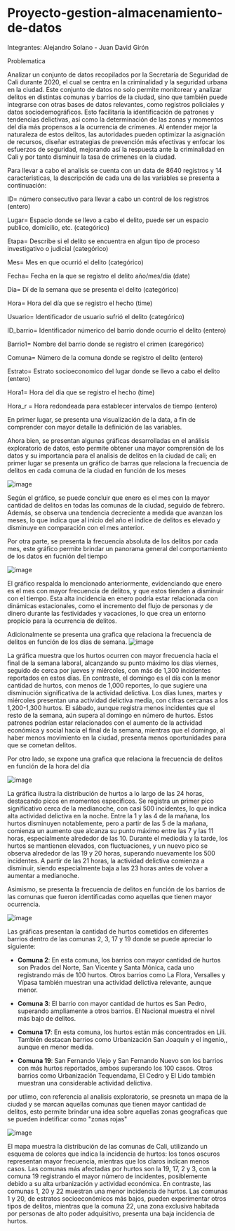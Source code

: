# Proyecto-gestion-almacenamiento-de-datos
Integrantes:
Alejandro Solano - Juan David Girón

Problematica

Analizar un conjunto de datos recopilados por la Secretaría de Seguridad de Cali durante 2020, el cual se centra en la criminalidad y la seguridad urbana en la ciudad. Este conjunto de datos no solo permite monitorear y analizar delitos en distintas comunas y barrios de la ciudad, sino que también puede integrarse con otras bases de datos relevantes, como registros policiales y datos sociodemográficos. Esto facilitaría la identificación de patrones y tendencias delictivas, así como la determinación de las zonas y momentos del día más propensos a la ocurrencia de crímenes. Al entender mejor la naturaleza de estos delitos, las autoridades pueden optimizar la asignación de recursos, diseñar estrategias de prevención más efectivas y enfocar los esfuerzos de seguridad, mejorando así la respuesta ante la criminalidad en Cali y por tanto disminuir la tasa de crimenes en la ciudad.

Para llevar a cabo el analisis se cuenta con un data de 8640 registros y 14 caracteristicas, la descripción de cada una de las variables se presenta a continuación:

ID= número consecutivo para llevar a cabo un control de los registros (entero)

Lugar= Espacio donde se llevo a cabo el delito, puede ser un espacio publico, domicilio, etc. (categórico)

Etapa= Describe si el delito se encuentra en algun tipo de proceso investigativo o judicial (categórico)

Mes= Mes en que ocurrió el delito (categórico)

Fecha= Fecha en la que se registro el delito año/mes/dia (date)

Dia= Dí de la semana que se presenta el delito (categórico)

Hora= Hora del día que se registro el hecho (time)

Usuario= Identificador de usuario sufrió el delito (categórico)

ID_barrio= Identificador númerico del barrio donde ocurrio el delito (entero)

Barrio1= Nombre del barrio donde se registro el crimen (caregórico)

Comuna= Número de la comuna donde se registro el delito (entero)

Estrato= Estrato socioeconomico del lugar donde se llevo a cabo el delito (entero)

Hora1= Hora del dia que se registro el hecho (time)

Hora_r = Hora redondeada para establecer intervalos de tiempo (entero)

En primer lugar, se presenta una visualización de la data, a fin de comprender con mayor detalle la definición de las variables.


Ahora bien, se presentan algunas gráficas desarrolladas en el análisis exploratorio de datos, esto permite obtener una mayor comprensión de los datos y su importancia para el analisis de delitos en la ciudad de cali; en primer lugar se presenta un gráfico de barras que relaciona la frecuencia de delitos en cada comuna de la ciudad en función de los meses

![image](https://github.com/user-attachments/assets/7a06e38f-ccf5-4d33-b958-53b6a5d745db)

Según el gráfico, se puede concluir que enero es el mes con la mayor cantidad de delitos en todas las comunas de la ciudad, seguido de febrero. Además, se observa una tendencia decreciente a medida que avanzan los meses, lo que indica que al inicio del año el índice de delitos es elevado y disminuye en comparación con el mes anterior.

Por otra parte, se presenta la frecuencia absoluta de los delitos por cada mes, este gráfico permite brindar un panorama general del comportamiento de los datos en fucnión del tiempo

![image](https://github.com/user-attachments/assets/3692ec68-a669-47f5-9b2a-d5a2cf22afca)

El gráfico respalda lo mencionado anteriormente, evidenciando que enero es el mes con mayor frecuencia de delitos, y que estos tienden a disminuir con el tiempo. Esta alta incidencia en enero podría estar relacionada con dinámicas estacionales, como el incremento del flujo de personas y de dinero durante las festividades y vacaciones, lo que crea un entorno propicio para la ocurrencia de delitos.

Adicionalmente se presenta una grafica que relaciona la frecuencia de delitos en función de los dias de semana.
![image](https://github.com/user-attachments/assets/61351cb5-c081-4c3e-8a46-da94c7c25323)

La gráfica muestra que los hurtos ocurren con mayor frecuencia hacia el final de la semana laboral, alcanzando su punto máximo los días viernes, seguido de cerca por jueves y miércoles, con más de 1,300 incidentes reportados en estos días. En contraste, el domingo es el día con la menor cantidad de hurtos, con menos de 1,000 reportes, lo que sugiere una disminución significativa de la actividad delictiva. Los días lunes, martes y miércoles presentan una actividad delictiva media, con cifras cercanas a los 1,200-1,300 hurtos. El sábado, aunque registra menos incidentes que el resto de la semana, aún supera al domingo en número de hurtos. Estos patrones podrían estar relacionados con el aumento de la actividad económica y social hacia el final de la semana, mientras que el domingo, al haber menos movimiento en la ciudad, presenta menos oportunidades para que se cometan delitos.

Por otro lado, se expone una grafica que relaciona la frecuencia de delitos en función de la hora del día

![image](https://github.com/user-attachments/assets/9ef0ff76-6aee-428b-8c8e-ac737ac9c0a5)

La gráfica ilustra la distribución de hurtos a lo largo de las 24 horas, destacando picos en momentos específicos. Se registra un primer pico significativo cerca de la medianoche, con casi 500 incidentes, lo que indica alta actividad delictiva en la noche. Entre la 1 y las 4 de la mañana, los hurtos disminuyen notablemente, pero a partir de las 5 de la mañana, comienza un aumento que alcanza su punto máximo entre las 7 y las 11 horas, especialmente alrededor de las 10. Durante el mediodía y la tarde, los hurtos se mantienen elevados, con fluctuaciones, y un nuevo pico se observa alrededor de las 19 y 20 horas, superando nuevamente los 500 incidentes. A partir de las 21 horas, la actividad delictiva comienza a disminuir, siendo especialmente baja a las 23 horas antes de volver a aumentar a medianoche.

Asimismo, se presenta la frecuencia de delitos en función de los barrios de las comunas que fueron identificadas como aquellas que tienen mayor ocurrencia.

![image](https://github.com/user-attachments/assets/d477c56e-5471-47a5-bca5-47a3efa782db)

Las gráficas presentan la cantidad de hurtos cometidos en diferentes barrios dentro de las comunas 2, 3, 17 y 19 donde se puede apreciar lo siguiente:

- **Comuna 2**: 
   En esta comuna, los barrios con mayor cantidad de hurtos son Prados del Norte, San Vicente y Santa Mónica, cada uno registrando más de 100 hurtos. Otros barrios como La Flora, Versalles y Vípasa también muestran una actividad delictiva relevante, aunque menor.

- **Comuna 3**: 
   El barrio con mayor cantidad de hurtos es San Pedro, superando ampliamente a otros barrios. El Nacional muestra el nivel más bajo de delitos.

- **Comuna 17**: 
    En esta comuna, los hurtos están más concentrados en Lili. También destacan barrios como Urbanización San Joaquín y el ingenio,, aunque en menor medida.

- **Comuna 19**: 
   San Fernando Viejo y San Fernando Nuevo son los barrios con más hurtos reportados, ambos superando los 100 casos. Otros barrios como Urbanización Tequendama, El Cedro y El Lido también muestran una considerable actividad delictiva.

por utlimo, con referencia al analisis exploratorio, se presneta un mapa de la ciudad y se marcan aquellas comunas que tienen mayor cantidad de delitos, esto permite brindar una idea sobre aquellas zonas geograficas que se pueden indetificar como "zonas rojas"

  ![image](https://github.com/user-attachments/assets/2516d450-fcc4-4054-b98b-06b4a89c7419)

  El mapa muestra la distribución de las comunas de Cali, utilizando un esquema de colores que indica la incidencia de hurtos: los tonos oscuros representan mayor frecuencia, mientras que los claros indican menos casos. Las comunas más afectadas por hurtos son la 19, 17, 2 y 3, con la comuna 19 registrando el mayor número de incidentes, posiblemente debido a su alta urbanización y actividad económica. En contraste, las comunas 1, 20 y 22 muestran una menor incidencia de hurtos. Las comunas 1 y 20, de estratos socioeconómicos más bajos, pueden experimentar otros tipos de delitos, mientras que la comuna 22, una zona exclusiva habitada por personas de alto poder adquisitivo, presenta una baja incidencia de hurtos.

